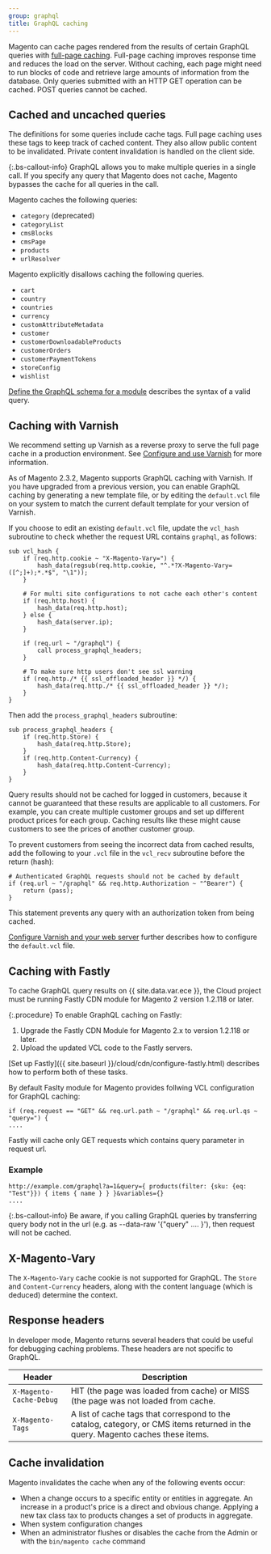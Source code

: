 ```yaml
---
group: graphql
title: GraphQL caching
---
```


Magento can cache pages rendered from the results of certain GraphQL queries with [full-page caching]({{page.baseurl}}/extension-dev-guide/cache/page-caching.html). Full-page caching improves response time and reduces the load on the server. Without caching, each page might need to run blocks of code and retrieve large amounts of information from the database. Only queries submitted with an HTTP GET operation can be cached. POST queries cannot be cached.

## Cached and uncached queries

The definitions for some queries include cache tags. Full page caching uses these tags to keep track of cached content. They also allow public content to be invalidated. Private content invalidation is handled on the client side.

{:.bs-callout-info}
GraphQL allows you to make multiple queries in a single call. If you specify any query that Magento does not cache, Magento bypasses the cache for all queries in the call.

Magento caches the following queries:

*  `category` (deprecated)
*  `categoryList`
*  `cmsBlocks`
*  `cmsPage`
*  `products`
*  `urlResolver`

Magento explicitly disallows caching the following queries.

*  `cart`
*  `country`
*  `countries`
*  `currency`
*  `customAttributeMetadata`
*  `customer`
*  `customerDownloadableProducts`
*  `customerOrders`
*  `customerPaymentTokens`
*  `storeConfig`
*  `wishlist`

[Define the GraphQL schema for a module]({{page.baseurl}}/graphql/develop/create-graphqls-file.html) describes the syntax of a valid query.

## Caching with Varnish

We recommend setting up Varnish as a reverse proxy to serve the full page cache in a production environment. See [Configure and use Varnish]({{page.baseurl}}/config-guide/varnish/config-varnish.html) for more information.

As of Magento 2.3.2, Magento supports GraphQL caching with Varnish. If you have upgraded from a previous version, you can enable GraphQL caching by generating a new template file, or by editing the `default.vcl` file on your system to match the current default template for your version of Varnish.

If you choose to edit an existing `default.vcl` file, update the `vcl_hash` subroutine to check whether the request URL contains `graphql`, as follows:

```text
sub vcl_hash {
    if (req.http.cookie ~ "X-Magento-Vary=") {
        hash_data(regsub(req.http.cookie, "^.*?X-Magento-Vary=([^;]+);*.*$", "\1"));
    }

    # For multi site configurations to not cache each other's content
    if (req.http.host) {
        hash_data(req.http.host);
    } else {
        hash_data(server.ip);
    }

    if (req.url ~ "/graphql") {
        call process_graphql_headers;
    }

    # To make sure http users don't see ssl warning
    if (req.http./* {{ ssl_offloaded_header }} */) {
        hash_data(req.http./* {{ ssl_offloaded_header }} */);
    }
}
```

Then add the `process_graphql_headers` subroutine:

```text
sub process_graphql_headers {
    if (req.http.Store) {
        hash_data(req.http.Store);
    }
    if (req.http.Content-Currency) {
        hash_data(req.http.Content-Currency);
    }
}
```

Query results should not be cached for logged in customers, because it cannot be guaranteed that these results are applicable to all customers. For example, you can create multiple customer groups and set up different product prices for each group. Caching results like these might cause customers to see the prices of another customer group.

To prevent customers from seeing the incorrect data from cached results, add the following to your `.vcl` file in the `vcl_recv` subroutine before the return (hash):

```text
# Authenticated GraphQL requests should not be cached by default
if (req.url ~ "/graphql" && req.http.Authorization ~ "^Bearer") {
    return (pass);
}
```

This statement prevents any query with an authorization token from being cached.

[Configure Varnish and your web server]({{page.baseurl}}/config-guide/varnish/config-varnish-configure.html) further describes how to configure the `default.vcl` file.

## Caching with Fastly

To cache GraphQL query results on {{ site.data.var.ece }}, the Cloud project must be running Fastly CDN module for Magento 2 version 1.2.118 or later.

{:.procedure}
To enable GraphQL caching on Fastly:

1. Upgrade the Fastly CDN Module for Magento 2.x to version 1.2.118 or later.
1. Upload the updated VCL code to the Fastly servers.

[Set up Fastly]({{ site.baseurl }}/cloud/cdn/configure-fastly.html) describes how to perform both of these tasks.

By default Faslty module for Magento provides follwing VCL configuration for GraphQL caching:

```text
if (req.request == "GET" && req.url.path ~ "/graphql" && req.url.qs ~ "query=") {
....
```

Fastly will cache only GET requests which contains query parameter in request url.

### Example

```text
http://example.com/graphql?a=1&query={ products(filter: {sku: {eq: "Test"}}) { items { name } } }&variables={}
....
```

{:.bs-callout-info}
Be aware, if you calling GraphQL queries by transferring query body not in the url (e.g. as --data-raw '{"query" .... }'), then request will not be cached.

## X-Magento-Vary

The `X-Magento-Vary` cache cookie is not supported for GraphQL. The `Store` and `Content-Currency`  headers, along with the content language (which is deduced) determine the context.

## Response headers

In developer mode, Magento returns several headers that could be useful for debugging caching problems. These headers are not specific to GraphQL.

Header | Description
--- |---
`X-Magento-Cache-Debug` | HIT (the page was loaded from cache) or MISS (the page was not loaded from cache.
`X-Magento-Tags` | A list of cache tags that correspond to the catalog, category, or CMS items returned in the query. Magento caches these items.

## Cache invalidation

Magento invalidates the cache when any of the following events occur:

*  When a change occurs to a specific entity or entities in aggregate. An increase in a product's price is a direct and obvious change. Applying a new tax class tax to products changes a set of products in aggregate.
*  When system configuration changes
*  When an administrator flushes or disables the cache from the Admin or with the `bin/magento cache` command
